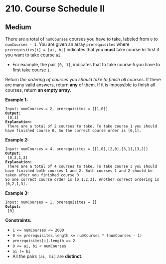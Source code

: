 # 210. Course Schedule II

## Medium



There are a total of `numCourses` courses you have to take, labeled from `0` to `numCourses - 1`. You are given an array `prerequisites` where `prerequisites[i] = [ai, bi]` indicates that you **must** take course `bi` first if you want to take course `ai`.

* For example, the pair `[0, 1]`, indicates that to take course `0` you have to first take course `1`.

Return _the ordering of courses you should take to finish all courses_. If there are many valid answers, return **any** of them. If it is impossible to finish all courses, return **an empty array**.

&#x20;

**Example 1:**

<pre><code>Input: numCourses = 2, prerequisites = [[1,0]]
<strong>Output:
</strong> [0,1]
<strong>Explanation:
</strong> There are a total of 2 courses to take. To take course 1 you should have finished course 0. So the correct course order is [0,1].
</code></pre>

**Example 2:**

<pre><code>Input: numCourses = 4, prerequisites = [[1,0],[2,0],[3,1],[3,2]]
<strong>Output:
</strong> [0,2,1,3]
<strong>Explanation:
</strong> There are a total of 4 courses to take. To take course 3 you should have finished both courses 1 and 2. Both courses 1 and 2 should be taken after you finished course 0.
So one correct course order is [0,1,2,3]. Another correct ordering is [0,2,1,3].
</code></pre>

**Example 3:**

<pre><code>Input: numCourses = 1, prerequisites = []
<strong>Output:
</strong> [0]
</code></pre>

&#x20;

**Constraints:**

* `1 <= numCourses <= 2000`
* `0 <= prerequisites.length <= numCourses * (numCourses - 1)`
* `prerequisites[i].length == 2`
* `0 <= ai, bi < numCourses`
* `ai != bi`
* All the pairs `[ai, bi]` are **distinct**.
